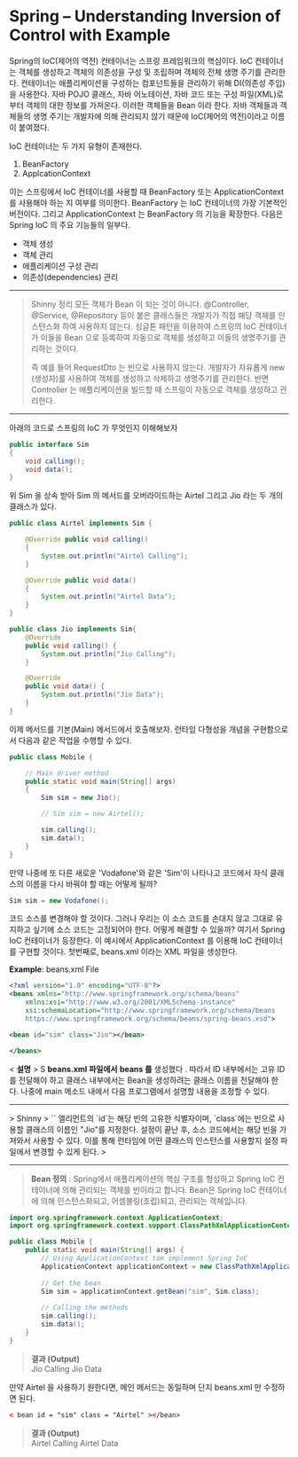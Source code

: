 #  Spring – Understanding Inversion of Control with Example

Spring의 IoC(제어의 역전) 컨테이너는 스프링 프레임워크의 핵심이다. IoC 컨테이너는 객체를 생성하고 객체의 의존성을 구성 및 조립하며 객체의 전체 생명 주기를 관리한다. 컨테이너는 애플리케이션을 구성하는 컴포넌트들을 관리하기 위해 DI(의존성 주입)을 사용한다. 자바 POJO 클래스, 자바 어노테이션, 자바 코드 또는 구성 파일(XML)로 부터 객체의 대한 정보를 가져온다. 이러한 객체들을 Bean 이라 한다. 자바 객체들과 객체들의 생명 주기는 개발자에 의해 관리되지 않기 때문에 IoC(제어의 역전)이라고 이름이 붙여졌다. 

IoC 컨테이너는 두 가지 유형이 존재한다. 
1. BeanFactory
2. ApplcationContext 

이는 스프링에서 IoC 컨테이너를 사용할 때 BeanFactory 또는 ApplicationContext 를 사용해야 하는 지 여부를 의미한다. BeanFactory 는 IoC 컨테이너의 가장 기본적인 버전이다. 그리고 ApplicationContext 는 BeanFactory 의 기능을 확장한다. 다음은 Spring IoC 의 주요 기능들의 일부다. 

* 객체 생성
* 객체 관리
* 애플리케이션 구성 관리
* 의존성(dependencies) 관리

<hr>

> Shinny 정리 
> 모든 객체가 Bean 이 되는 것이 아니다. @Controller, @Service, @Repository 등이 붙은 클래스들은 개발자가 직접 해당 객체를 인스턴스화 하여 사용하지 않는다. 싱글톤 패턴을 이용하여 스프링의 IoC 컨테이너가 이들을 Bean 으로 등록하여 자동으로 객체를 생성하고 이들의 생명주기를 관리하는 것이다. 
> 
> 즉 예를 들어 RequestDto 는 빈으로 사용하지 않는다. 개발자가 자유롭게 new (생성자)를 사용하여 객체를 생성하고 삭제하고 생명주기를 관리한다. 반면 Controller 는 애플리케이션을 빌드할 때 스프링이 자동으로 객체를 생성하고 관리한다. 

<hr> 

아래의 코드로 스프링의 IoC 가 무엇인지 이해해보자

```JAVA
public interface Sim
{
	void calling();
	void data();
}
```

위 Sim 을 상속 받아 Sim 의 메서드를 오버라이드하는 Airtel 그리고 Jio 라는 두 개의 클래스가 있다. 

```JAVA
public class Airtel implements Sim {

	@Override public void calling()
	{
		System.out.println("Airtel Calling");
	}

	@Override public void data()
	{
		System.out.println("Airtel Data");
	}
}
```

```JAVA
public class Jio implements Sim{
	@Override
	public void calling() {
		System.out.println("Jio Calling");
	}

	@Override
	public void data() {
		System.out.println("Jio Data");
	}
}
```

이제 메서드를 기본(Main) 메서드에서 호출해보자. 런타임 다형성을 개념을 구현함으로서 다음과 같은 작업을 수행할 수 있다.

```JAVA
public class Mobile {

	// Main driver method
	public static void main(String[] args)
	{
		Sim sim = new Jio();

		// Sim sim = new Airtel();

		sim.calling();
		sim.data();
	}
}
```

만약 나중에 또 다른 새로운 'Vodafone'와 같은 'Sim'이 나타나고 코드에서 자식 클래스의 이름을 다시 바꿔야 할 때는 어떻게 될까? 

```JAVA
Sim sim = new Vodafone();
```

코드 소스를 변경해야 할 것이다. 그러나 우리는 이 소스 코드를 손대지 않고 그대로 유지하고 싶기에 소스 코드는 고정되어야 한다. 어떻게 해결할 수 있을까? 여기서 Spring IoC 컨테이너가 등장한다. 이 예시에서 ApplicationContext 를 이용해 IoC 컨테이너를 구현할 것이다. 첫번째로, beans.xml 이라는 XML 파일을 생성한다.

**Example**: beans.xml File
```xml
<?xml version="1.0" encoding="UTF-8"?>
<beans xmlns="http://www.springframework.org/schema/beans"
	xmlns:xsi="http://www.w3.org/2001/XMLSchema-instance"
	xsi:schemaLocation="http://www.springframework.org/schema/beans
	https://www.springframework.org/schema/beans/spring-beans.xsd">

<bean id="sim" class="Jio"></bean>

</beans>
```

< **설명** > S
**beans.xml 파일에서** **beans 를** 생성했다 . 따라서 ID 내부에서는 고유 ID를 전달해야 하고 클래스 내부에서는 Bean을 생성하려는 클래스 이름을 전달해야 한다. 나중에 main 메소드 내에서 다음 프로그램에서 설명할 내용을 조정할 수 있다.

<hr>
> Shinny
> `<bean>` 엘리먼트의 `id`는 해당 빈의 고유한 식별자이며, `class`에는 빈으로 사용할 클래스의 이름인 "Jio"를 지정한다. 설정이 끝난 후, 소스 코드에서는 해당 빈을 가져와서 사용할 수 있다. 이를 통해 런타임에 어떤 클래스의 인스턴스를 사용할지 설정 파일에서 변경할 수 있게 된다. 
> 
<hr>

> **Bean 정의** : Spring에서 애플리케이션의 핵심 구조를 형성하고 Spring IoC 컨테이너에 의해 관리되는 객체를 빈이라고 합니다. Bean은 Spring IoC 컨테이너에 의해 인스턴스화되고, 어셈블링(조립)되고, 관리되는 객체입니다.

```JAVA
import org.springframework.context.ApplicationContext;
import org.springframework.context.support.ClassPathXmlApplicationContext;

public class Mobile {
	public static void main(String[] args) {
		// Using ApplicationContext tom implement Spring IoC
		ApplicationContext applicationContext = new ClassPathXmlApplicationContext("beans.xml");
		
		// Get the bean
		Sim sim = applicationContext.getBean("sim", Sim.class);
		
		// Calling the methods
		sim.calling();
		sim.data();
	}
}
```

> **결과 (Output)** <br>
> Jio Calling
> Jio Data

만약 Airtel 을 사용하기 원한다면, 메인 메서드는 동일하며 단지 beans.xml 만 수정하면 된다. 

```XML
< bean id = "sim" class = "Airtel" ></bean>
```

> **결과 (Output)** <br>
> Airtel Calling
> Airtel Data

